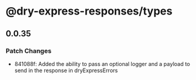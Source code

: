 # @dry-express-responses/types

## 0.0.35

### Patch Changes

- 841088f: Added the ability to pass an optional logger and a payload to send in the response in dryExpressErrors
